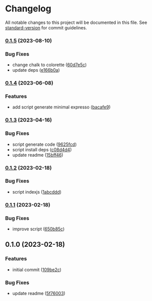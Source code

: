 # Changelog

All notable changes to this project will be documented in this file. See [standard-version](https://github.com/conventional-changelog/standard-version) for commit guidelines.

### [0.1.5](https://github.com/masb0ymas/create-expresso-app/compare/v0.1.4...v0.1.5) (2023-08-10)


### Bug Fixes

* change chalk to colorette ([60d7e5c](https://github.com/masb0ymas/create-expresso-app/commit/60d7e5ca8e3466a4fe193d0a82c05fa8ded74ef3))
* update deps ([e166b0a](https://github.com/masb0ymas/create-expresso-app/commit/e166b0a294415365ba7a6bad4abedf08468494ca))

### [0.1.4](https://github.com/masb0ymas/create-expresso-app/compare/v0.1.3...v0.1.4) (2023-06-08)


### Features

* add script generate minimal expresso ([bacafe9](https://github.com/masb0ymas/create-expresso-app/commit/bacafe9902e064e46a8a4d8dc531f163e42e8068))

### [0.1.3](https://github.com/masb0ymas/create-expresso-app/compare/v0.1.2...v0.1.3) (2023-04-16)


### Bug Fixes

* script generate code ([9625fcd](https://github.com/masb0ymas/create-expresso-app/commit/9625fcd7eac04ad3fa7a9cf7dc14b57945219f38))
* script install deps ([c08d4d4](https://github.com/masb0ymas/create-expresso-app/commit/c08d4d41e043fcfad750421cf595b993c771e860))
* update readme ([15bff46](https://github.com/masb0ymas/create-expresso-app/commit/15bff4616d7dc7aee9cc13bb73a99700d213c9c4))

### [0.1.2](https://github.com/masb0ymas/create-expresso-app/compare/v0.1.1...v0.1.2) (2023-02-18)


### Bug Fixes

* script indexjs ([1abcddd](https://github.com/masb0ymas/create-expresso-app/commit/1abcddd200e7aab0fb1ec5415b7c66f52401c8f4))

### [0.1.1](https://github.com/masb0ymas/create-expresso-app/compare/v0.1.0...v0.1.1) (2023-02-18)


### Bug Fixes

* improve script ([650b85c](https://github.com/masb0ymas/create-expresso-app/commit/650b85c5efe1eadf33bfc2ffe818de360531e0c0))

## 0.1.0 (2023-02-18)


### Features

* initial commit ([109be2c](https://github.com/masb0ymas/create-expresso-app/commit/109be2c6013db1e3361953249a05ce7c0349bb8c))


### Bug Fixes

* update readme ([5f76003](https://github.com/masb0ymas/create-expresso-app/commit/5f760035c5b01f5b7de485c608b59e01fbb83f97))
